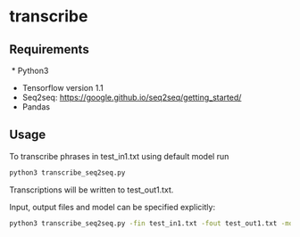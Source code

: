 # transcribe

## Requirements
  * Python3
  * Tensorflow version 1.1
  * Seq2seq: https://google.github.io/seq2seq/getting_started/
  * Pandas
  
## Usage

To transcribe phrases in test_in1.txt using default model run
```bash
python3 transcribe_seq2seq.py
```
Transcriptions will be written to test_out1.txt.

Input, output files and model can be specified explicitly:
```bash
python3 transcribe_seq2seq.py -fin test_in1.txt -fout test_out1.txt -model word3stress_bahdanau/model.ckpt-14850
```
